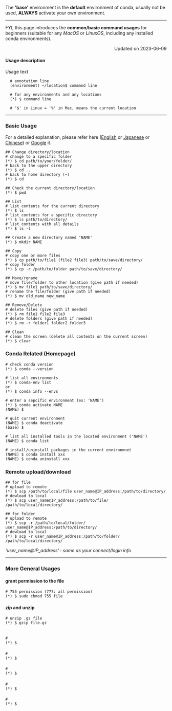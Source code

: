 The **'base'** environment is the **default** environment of conda, usually not be used, **ALWAYS** activate your own environment.

---
FYI, this page introduces the **common/basic command usages** for beginners (suitable for any *MacOS* or *LinuxOS*, including any installed conda environments).

<p align="right"> Updated on 2023-06-09 </p>

#### Usage description
Usage text 
```
  # annotation line
  (environment) ~/location$ command line
  
  # for any environments and any locations
  (*) $ command line
  
  # '$' in Linux = '%' in Mac, means the current location
```
---

### Basic Usage
For a detailed explanation, please refer here
([English](https://ubuntu.com/tutorials/command-line-for-beginners#1-overview) 
or 
[Japanese](https://lecture.ecc.u-tokyo.ac.jp/~hideo-t/howto/cheetsheet.html) 
or 
[Chinese](https://www.runoob.com/linux/linux-command-manual.html)) 
or 
[Google](google.com) it.
```
## Change directory/location
# change to a specific folder
(*) $ cd path/to/your/folder/ 
# back to the upper directory
(*) $ cd ..
# back to home directory (~)
(*) $ cd

## Check the current directory/location
(*) $ pwd

## List 
# list contents for the current directory
(*) $ ls
# list contents for a specific directory
(*) $ ls path/to/directory/
# list contents with all details
(*) $ ls -l

## Create a new directory named 'NAME'
(*) $ mkdir NAME

## Copy
# copy one or more files
(*) $ cp path/to/file1 (file2 file3) path/to/save/directory/
# copy folder
(*) $ cp -r /path/to/folder path/to/save/directory/

## Move/rename
# move file/folder to other location (give path if needed)
(*) $ mv file1 path/to/save/directory/
# rename the file/folder (give path if needed)
(*) $ mv old_name new_name

## Remove/Delete
# delete files (give path if needed)
(*) $ rm file1 file2 file3
# delete folders (give path if needed)
(*) $ rm -r folder1 folder2 folder3

## Clean
# clean the screen (delete all contents on the current screen)
(*) $ clear
``` 


### Conda Related [(Homepage)](https://docs.conda.io/projects/conda/en/stable/glossary.html#miniconda-glossary)
```
# check conda version
(*) $ conda --version

# list all environments 
(*) $ conda-env list
or
(*) $ conda info --envs 

# enter a sepcific environment (ex: 'NAME')
(*) $ conda activate NAME
(NAME) $ 

# quit current environment
(NAME) $ conda deactivate
(base) $

# list all installed tools in the located environment ('NAME')
(NAME) $ conda list

# install/uninstall packages in the current environmnet
(NAME) $ conda install xxx
(NAME) $ conda uninstall xxx
```


### Remote upload/download
```
## for file
# upload to remote
(*) $ scp /path/to/local/file user_name@IP_address:/path/to/directory/
# dowload to local
(*) $ scp user_name@IP_address:/path/to/file/ /path/to/local/directory/ 

## for folder
# upload to remote
(*) $ scp -r /path/to/local/folder/ user_name@IP_address:/path/to/directory/
# dowload to local
(*) $ scp -r user_name@IP_address:/path/to/folder/ /path/to/local/directory/ 

```
*'user_name@IP_address' : same as your connect/login info*

---

### More General Usages

#### grant permission to the file
```
# 755 permission (777: all permission)
(*) $ sudo chmod 755 file
```
#### zip and unzip
```
# unzip .gz file
(*) $ gzip file.gz


```
#### 
```
# 
(*) $ 
```
#### 
```
# 
(*) $ 
```
#### 
```
# 
(*) $ 
```
#### 
```
# 
(*) $ 
```
#### 
```
# 
(*) $ 
```
